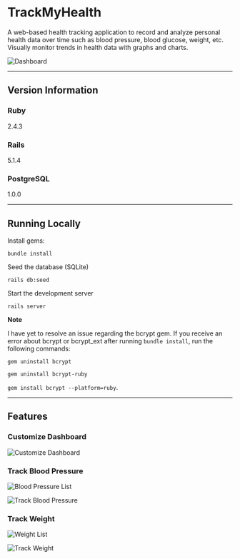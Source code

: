 # TrackMyHealth

A web-based health tracking application to record and analyze personal health data over time such as blood pressure, blood glucose, weight, etc. Visually monitor trends in health data with graphs and charts.

![Dashboard](/../screenshots/screenshots/Dashboard.png?raw=true "Dashboard")

---

## Version Information

### Ruby
2.4.3

### Rails
5.1.4

### PostgreSQL
1.0.0

---

## Running Locally
Install gems:

`bundle install`

Seed the database (SQLite)

`rails db:seed`

Start the development server

`rails server`

**Note**

I have yet to resolve an issue regarding the bcrypt gem. If you receive an error about bcrypt or bcrypt_ext after running `bundle install`, run the following commands:

`gem uninstall bcrypt`

`gem uninstall bcrypt-ruby`

`gem install bcrypt --platform=ruby`.

---

## Features

### Customize Dashboard

![Customize Dashboard](/../screenshots/screenshots/CustomizeDashboard.png?raw=true "Customize Dashboard")

### Track Blood Pressure

![Blood Pressure List](/../screenshots/screenshots/BloodPressureList.png?raw=true "Blood Pressure List")

![Track Blood Pressure](/../screenshots/screenshots/EditBloodPressure.png?raw=true "Track Blood Pressure")

### Track Weight

![Weight List](/../screenshots/screenshots/WeightList.png?raw=true "Weight List")

![Track Weight](/../screenshots/screenshots/EditWeight.png?raw=true "Track Weight")